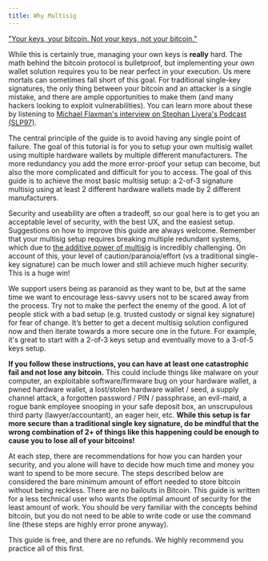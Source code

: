 ```yaml
---
title: Why Multisig
---
```


["Your keys, your bitcoin. Not your keys, not your bitcoin."](https://www.youtube.com/watch?v=vt-zXEsJ61U)

While this is certainly true, managing your own keys is **really** hard.
The math behind the bitcoin protocol is bulletproof, but implementing your own wallet solution requires you to be near perfect in your execution.
Us mere mortals can sometimes fall short of this goal.
For traditional single-key signatures, the only thing between your bitcoin and an attacker is a single mistake, and there are ample opportunities to make them (and many hackers looking to exploit vulnerabilities).
You can learn more about these by listening to [Michael Flaxman's interview on Stephan Livera's Podcast (SLP97)](https://stephanlivera.com/episode/97/). 

The central principle of the guide is to avoid having any single point of failure.
The goal of this tutorial is for you to setup your own multisig wallet using multiple hardware wallets by multiple different manufacturers.
The more redundancy you add the more error-proof your setup can become, but also the more complicated and difficult for you to access.
The goal of this guide is to achieve the most basic multisig setup: a 2-of-3 signature multisig using at least 2 different hardware wallets made by 2 different manufacturers.

Security and useability are often a tradeoff, so our goal here is to get you an acceptable level of security, with the best UX, and the easiest setup.
Suggestions on how to improve this guide are always welcome.
Remember that your multisig setup requires breaking multiple  redundant systems, which due to [the additive power of multisig](https://twitter.com/mflaxman/status/1146813775380647937) is incredibly challenging.
On account of this, your level of caution/paranoia/effort (vs a traditional single-key signature) can be much lower and still achieve much higher security.
This is a huge win!

We support users being as paranoid as they want to be, but at the same time we want to encourage less-savvy users not to be scared away from the process.
Try not to make the perfect the enemy of the good.
A lot of people stick with a bad setup (e.g. trusted custody or signal key signature) for fear of change.
It’s better to get a decent multisig solution configured now and then iterate towards a more secure one in the future.
For example, it's great to start with a 2-of-3 keys setup and eventually move to a 3-of-5 keys setup.

**If you follow these instructions, you can have at least one catastrophic fail and not lose any bitcoin.**
This could include things like malware on your computer, an exploitable software/firmware bug on your hardware wallet, a pwned hardware wallet, a lost/stolen hardware wallet / seed, a supply channel attack, a forgotten password / PIN / passphrase, an evil-maid, a rogue bank employee snooping in your safe deposit box, an unscrupulous third party (lawyer/accountant), an eager heir, etc.
**While this setup is far more secure than a traditional single key signature, do be mindful that the wrong combination of 2+ of things like this happening could be enough to cause you to lose all of your bitcoins!**

At each step, there are recommendations for how you can harden your security, and you alone will have to decide how much time and money you want to spend to be more secure. The steps described below are considered the bare minimum amount of effort needed to store bitcoin without being reckless.
There are no bailouts in Bitcoin. This guide is written for a less technical user who wants the optimal amount of security for the least amount of work.
You should be very familiar with the concepts behind bitcoin, but you do not need to be able to write code or use the command line (these steps are highly error prone anyway).

This guide is free, and there are no refunds.
We highly recommend you practice all of this first.
